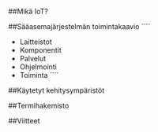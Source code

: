 ##Mikä IoT?

##Sääasemajärjestelmän toimintakaavio
´´´´
- Laitteistot
- Komponentit
- Palvelut
- Ohjelmointi
- Toiminta
´´´´

##Käytetyt kehitysympäristöt

##Termihakemisto

##Viitteet